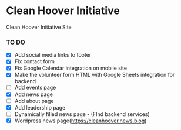 # Clean Hoover Initiative
Clean Hoover Initiative Site

### TO DO

- [x] Add social media links to footer 
- [x] Fix contact form
- [x] Fix Google Calendar integration on mobile site
- [x] Make the volunteer form HTML with Google Sheets integration for backend
- [ ] Add events page
- [x] Add news page  
- [ ] Add about page
- [x] Add leadership page
- [ ] Dynamically filled news page - (FInd backend services)
- [x] Wordpress news page(https://cleanhoover.news.blog)